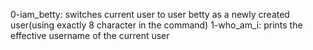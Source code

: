 0-iam_betty: switches current user to user betty as a newly created user(using exactly 8 character in the command)
1-who_am_i: prints the effective username of the current user 